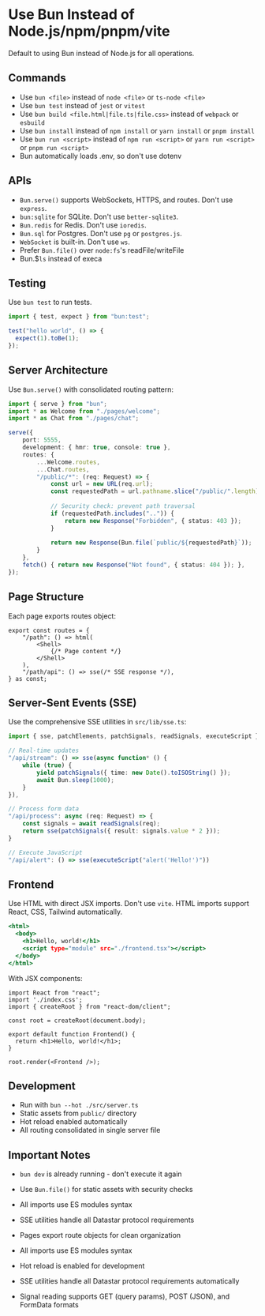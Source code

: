 
# Use Bun Instead of Node.js/npm/pnpm/vite

Default to using Bun instead of Node.js for all operations.

## Commands

- Use `bun <file>` instead of `node <file>` or `ts-node <file>`
- Use `bun test` instead of `jest` or `vitest`
- Use `bun build <file.html|file.ts|file.css>` instead of `webpack` or `esbuild`
- Use `bun install` instead of `npm install` or `yarn install` or `pnpm install`
- Use `bun run <script>` instead of `npm run <script>` or `yarn run <script>` or `pnpm run <script>`
- Bun automatically loads .env, so don't use dotenv

## APIs

- `Bun.serve()` supports WebSockets, HTTPS, and routes. Don't use `express`.
- `bun:sqlite` for SQLite. Don't use `better-sqlite3`.
- `Bun.redis` for Redis. Don't use `ioredis`.
- `Bun.sql` for Postgres. Don't use `pg` or `postgres.js`.
- `WebSocket` is built-in. Don't use `ws`.
- Prefer `Bun.file()` over `node:fs`'s readFile/writeFile
- Bun.$`ls` instead of execa

## Testing

Use `bun test` to run tests.

```ts#index.test.ts
import { test, expect } from "bun:test";

test("hello world", () => {
  expect(1).toBe(1);
});
```

## Server Architecture

Use `Bun.serve()` with consolidated routing pattern:

```ts#server.ts
import { serve } from "bun";
import * as Welcome from "./pages/welcome";
import * as Chat from "./pages/chat";

serve({
    port: 5555,
    development: { hmr: true, console: true },
    routes: {
        ...Welcome.routes,
        ...Chat.routes,
        "/public/*": (req: Request) => {
            const url = new URL(req.url);
            const requestedPath = url.pathname.slice("/public/".length);
            
            // Security check: prevent path traversal
            if (requestedPath.includes("..")) {
                return new Response("Forbidden", { status: 403 });
            }
            
            return new Response(Bun.file(`public/${requestedPath}`));
        }
    },
    fetch() { return new Response("Not found", { status: 404 }); },
});
```

## Page Structure

Each page exports routes object:

```ts#pages/example.tsx
export const routes = {
    "/path": () => html(
        <Shell>
            {/* Page content */}
        </Shell>
    ),
    "/path/api": () => sse(/* SSE response */),
} as const;
```

## Server-Sent Events (SSE)

Use the comprehensive SSE utilities in `src/lib/sse.ts`:

```ts#example-sse.ts
import { sse, patchElements, patchSignals, readSignals, executeScript } from "./lib/sse";

// Real-time updates
"/api/stream": () => sse(async function* () {
    while (true) {
        yield patchSignals({ time: new Date().toISOString() });
        await Bun.sleep(1000);
    }
}),

// Process form data
"/api/process": async (req: Request) => {
    const signals = await readSignals(req);
    return sse(patchSignals({ result: signals.value * 2 }));
}

// Execute JavaScript
"/api/alert": () => sse(executeScript("alert('Hello!')"))
```

## Frontend

Use HTML with direct JSX imports. Don't use `vite`. HTML imports support React, CSS, Tailwind automatically.

```html#index.html
<html>
  <body>
    <h1>Hello, world!</h1>
    <script type="module" src="./frontend.tsx"></script>
  </body>
</html>
```

With JSX components:

```tsx#frontend.tsx
import React from "react";
import './index.css';
import { createRoot } from "react-dom/client";

const root = createRoot(document.body);

export default function Frontend() {
  return <h1>Hello, world!</h1>;
}

root.render(<Frontend />);
```

## Development

- Run with `bun --hot ./src/server.ts`
- Static assets from `public/` directory
- Hot reload enabled automatically
- All routing consolidated in single server file

## Important Notes

- `bun dev` is already running - don't execute it again
- Use `Bun.file()` for static assets with security checks
- All imports use ES modules syntax
- SSE utilities handle all Datastar protocol requirements
- Pages export route objects for clean organization

- All imports use ES modules syntax
- Hot reload is enabled for development
- SSE utilities handle all Datastar protocol requirements automatically
- Signal reading supports GET (query params), POST (JSON), and FormData formats
